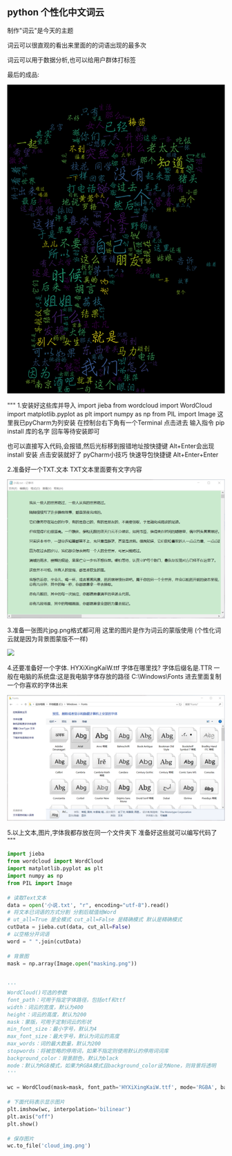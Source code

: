 ## python 个性化中文词云

制作"词云"是今天的主题

词云可以很直观的看出来里面的的词语出现的最多次

词云可以用于数据分析,也可以给用户群体打标签

最后的成品:

![](https://github.com/Fdaxiong/Chinese-word-cloud/blob/master/cloud_img.png)



"""
1.安装好这些库并导入
    import jieba
    from wordcloud import WordCloud
    import matplotlib.pyplot as plt
    import numpy as np
    from PIL import Image
这里我已pyCharm为列安装
在控制台右下角有一个Terminal 点击进去
输入指令 pip install 库的名字 回车等待安装即可

也可以直接写入代码,会报错,然后光标移到报错地址按快捷键 Alt+Enter会出现 install 安装 点击安装就好了
pyCharm小技巧 快速导包快捷键 Alt+Enter+Enter 

2.准备好一个TXT.文本
    TXT文本里面要有文字内容

![](https://github.com/Fdaxiong/Chinese-word-cloud/blob/master/小说.png)


3.准备一张图片jpg.png格式都可用 
    这里的图片是作为词云的蒙版使用
    (个性化词云就是因为背景图蒙版不一样)

![](https://github.com/Fdaxiong/word-cloud/blob/master/masking.png)

4.还要准备好一个字体.
    HYXiXingKaiW.ttf
    字体在哪里找? 字体后缀名是.TTR
    一般在电脑的系统盘:这是我电脑字体存放的路径  C:\Windows\Fonts
    进去里面复制一个你喜欢的字体出来

![](https://github.com/Fdaxiong/Chinese-word-cloud/blob/master/字体.png)

5.以上文本,图片,字体我都存放在同一个文件夹下
         准备好这些就可以编写代码了
"""

```python
import jieba
from wordcloud import WordCloud
import matplotlib.pyplot as plt
import numpy as np
from PIL import Image

# 读取Text文本
data = open('小说.txt', "r", encoding="utf-8").read()
# 将文本已词语的方式分割 分割后赋值给Word
# ut_all=True 是全模式 cut_all=False 是精确模式 默认是精确模式
cutData = jieba.cut(data, cut_all=False)
# 以空格分开词语
word = " ".join(cutData)

# 背景图
mask = np.array(Image.open("masking.png"))


'''
WordCloud()可选的参数
font_path：可用于指定字体路径，包括otf和ttf
width：词云的宽度，默认为400
height：词云的高度，默认为200
mask：蒙版，可用于定制词云的形状
min_font_size：最小字号，默认为4
max_font_size：最大字号，默认为词云的高度
max_words：词的最大数量，默认为200
stopwords：将被忽略的停用词，如果不指定则使用默认的停用词词库
background_color：背景颜色，默认为black
mode：默认为RGB模式，如果为RGBA模式且background_color设为None，则背景将透明
'''

wc = WordCloud(mask=mask, font_path='HYXiXingKaiW.ttf', mode='RGBA', background_color='black').generate(word)

# 下面代码表示显示图片
plt.imshow(wc, interpolation='bilinear')
plt.axis("off")
plt.show()

# 保存图片
wc.to_file('cloud_img.png')

```





